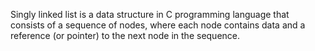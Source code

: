 Singly linked list is a data structure in C programming language that consists of a sequence of nodes, where each node contains data and a reference (or pointer) to the next node in the sequence.

